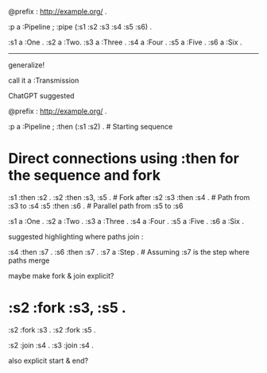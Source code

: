 @prefix : <http://example.org/> .

:p a :Pipeline ;
:pipe (:s1 :s2 :s3 :s4 :s5 :s6) .

:s1 a :One .
:s2 a :Two.
:s3 a :Three .
:s4 a :Four .
:s5 a :Five .
:s6 a :Six .

---

generalize!

call it a :Transmission

ChatGPT suggested

@prefix : <http://example.org/> .

:p a :Pipeline ;
:then (:s1 :s2) . # Starting sequence

# Direct connections using :then for the sequence and fork

:s1 :then :s2 .
:s2 :then :s3, :s5 . # Fork after :s2
:s3 :then :s4 . # Path from :s3 to :s4
:s5 :then :s6 . # Parallel path from :s5 to :s6

:s1 a :One .
:s2 a :Two .
:s3 a :Three .
:s4 a :Four .
:s5 a :Five .
:s6 a :Six .

suggested highlighting where paths join :

:s4 :then :s7 .
:s6 :then :s7 .
:s7 a :Step . # Assuming :s7 is the step where paths merge

maybe make fork & join explicit?

# :s2 :fork :s3, :s5 .

:s2 :fork :s3 .
:s2 :fork :s5 .

:s2 :join :s4 .
:s3 :join :s4 .

also explicit start & end?

